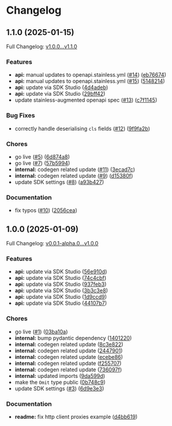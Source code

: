 # Changelog

## 1.1.0 (2025-01-15)

Full Changelog: [v1.0.0...v1.1.0](https://github.com/tractorbeamai/tractorbeam-python/compare/v1.0.0...v1.1.0)

### Features

* **api:** manual updates to openapi.stainless.yml ([#14](https://github.com/tractorbeamai/tractorbeam-python/issues/14)) ([eb76674](https://github.com/tractorbeamai/tractorbeam-python/commit/eb7667427ad7964e88cdbbfe2f329676fd676501))
* **api:** manual updates to openapi.stainless.yml ([#15](https://github.com/tractorbeamai/tractorbeam-python/issues/15)) ([5148214](https://github.com/tractorbeamai/tractorbeam-python/commit/5148214af055a7a011e55ebc8a8578bc009c8559))
* **api:** update via SDK Studio ([4d4adeb](https://github.com/tractorbeamai/tractorbeam-python/commit/4d4adeb721f9592266447ac8f6721f4a9901c612))
* **api:** update via SDK Studio ([29bff42](https://github.com/tractorbeamai/tractorbeam-python/commit/29bff4214d3f378c882f2653735966079e923719))
* update stainless-augmented openapi spec ([#13](https://github.com/tractorbeamai/tractorbeam-python/issues/13)) ([c7f1145](https://github.com/tractorbeamai/tractorbeam-python/commit/c7f114563a61662cc5eb5ab19f2dff453841683f))


### Bug Fixes

* correctly handle deserialising `cls` fields ([#12](https://github.com/tractorbeamai/tractorbeam-python/issues/12)) ([9f9fa2b](https://github.com/tractorbeamai/tractorbeam-python/commit/9f9fa2bd6f49af325cc0c9d68b1bf40e0177565e))


### Chores

* go live ([#5](https://github.com/tractorbeamai/tractorbeam-python/issues/5)) ([6d874a8](https://github.com/tractorbeamai/tractorbeam-python/commit/6d874a869997e8a58f4893c88098611edcffd95e))
* go live ([#7](https://github.com/tractorbeamai/tractorbeam-python/issues/7)) ([57b5994](https://github.com/tractorbeamai/tractorbeam-python/commit/57b5994afcebf3258b63865c19dd285564da1d21))
* **internal:** codegen related update ([#11](https://github.com/tractorbeamai/tractorbeam-python/issues/11)) ([3ecad7c](https://github.com/tractorbeamai/tractorbeam-python/commit/3ecad7c263b1ec425e33598c56029b8e249b0cec))
* **internal:** codegen related update ([#9](https://github.com/tractorbeamai/tractorbeam-python/issues/9)) ([d15380f](https://github.com/tractorbeamai/tractorbeam-python/commit/d15380fbb98ffe16ac91b280678cc9a8ecc62ba7))
* update SDK settings ([#8](https://github.com/tractorbeamai/tractorbeam-python/issues/8)) ([a93b427](https://github.com/tractorbeamai/tractorbeam-python/commit/a93b427eea38961510041c33c4a5b498a3cc254e))


### Documentation

* fix typos ([#10](https://github.com/tractorbeamai/tractorbeam-python/issues/10)) ([2056cea](https://github.com/tractorbeamai/tractorbeam-python/commit/2056ceaf3e858c7481243297af234cb3c87ec95d))

## 1.0.0 (2025-01-09)

Full Changelog: [v0.0.1-alpha.0...v1.0.0](https://github.com/tractorbeamai/tractorbeam-python/compare/v0.0.1-alpha.0...v1.0.0)

### Features

* **api:** update via SDK Studio ([56e910d](https://github.com/tractorbeamai/tractorbeam-python/commit/56e910dce2a13957e6a3dac612cdf4c165172806))
* **api:** update via SDK Studio ([74c4cbf](https://github.com/tractorbeamai/tractorbeam-python/commit/74c4cbf6e72542a39a6ce88e6933dd2370cb149d))
* **api:** update via SDK Studio ([937feb3](https://github.com/tractorbeamai/tractorbeam-python/commit/937feb35527377cf7dade1e2470fa697f98b9c71))
* **api:** update via SDK Studio ([3b3c3e8](https://github.com/tractorbeamai/tractorbeam-python/commit/3b3c3e8e29dc00dbab74601fa61c481df3461e01))
* **api:** update via SDK Studio ([1d9ccd9](https://github.com/tractorbeamai/tractorbeam-python/commit/1d9ccd98dc06d453f1e2cbbce4d0e7377f229472))
* **api:** update via SDK Studio ([44107b7](https://github.com/tractorbeamai/tractorbeam-python/commit/44107b73fbade235b528daa6c0311771c23debc4))


### Chores

* go live ([#1](https://github.com/tractorbeamai/tractorbeam-python/issues/1)) ([03ba10a](https://github.com/tractorbeamai/tractorbeam-python/commit/03ba10a09a18eccb12cdd6beb8a1adc5d38f5504))
* **internal:** bump pydantic dependency ([1401220](https://github.com/tractorbeamai/tractorbeam-python/commit/1401220c89eff07db652618b3fc8e83e66016921))
* **internal:** codegen related update ([8c3e822](https://github.com/tractorbeamai/tractorbeam-python/commit/8c3e82247d96154c4a7e055cf8edb75748393f3a))
* **internal:** codegen related update ([2447901](https://github.com/tractorbeamai/tractorbeam-python/commit/244790147eb1d70924fdad9aeb011d8853049646))
* **internal:** codegen related update ([ecebe86](https://github.com/tractorbeamai/tractorbeam-python/commit/ecebe86dfabec9d0169b1b354ae0802e1dcb0ca8))
* **internal:** codegen related update ([f255707](https://github.com/tractorbeamai/tractorbeam-python/commit/f255707d0dcb507bae105402dbdceae341c06305))
* **internal:** codegen related update ([736097f](https://github.com/tractorbeamai/tractorbeam-python/commit/736097fc9df6a1a4cfbcf065268ba0be7cce04a4))
* **internal:** updated imports ([9da599d](https://github.com/tractorbeamai/tractorbeam-python/commit/9da599dbc7d425cbb28a12b4d709f61f447b7b5d))
* make the `Omit` type public ([0b748c9](https://github.com/tractorbeamai/tractorbeam-python/commit/0b748c9b4890395ff8354fe06b9661d407979840))
* update SDK settings ([#3](https://github.com/tractorbeamai/tractorbeam-python/issues/3)) ([6d9e3e3](https://github.com/tractorbeamai/tractorbeam-python/commit/6d9e3e359102eca204a661e00e01a3766450e1c1))


### Documentation

* **readme:** fix http client proxies example ([d4bb619](https://github.com/tractorbeamai/tractorbeam-python/commit/d4bb619b1cc19e1bf902cbea3627435e1b5b7edf))
